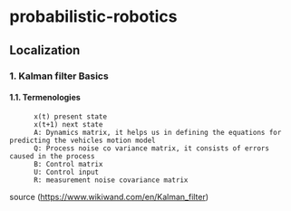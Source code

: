 # probabilistic-robotics


## Localization

### 1. Kalman filter Basics
#### 1.1. Termenologies
          x(t) present state
          x(t+1) next state
          A: Dynamics matrix, it helps us in defining the equations for predicting the vehicles motion model
          Q: Process noise co variance matrix, it consists of errors caused in the process
          B: Control matrix
          U: Control input
          R: measurement noise covariance matrix














source (https://www.wikiwand.com/en/Kalman_filter)

